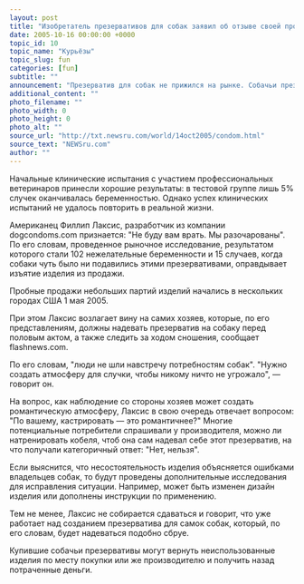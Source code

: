 ```yaml
---
layout: post
title: "Изобретатель презервативов для собак заявил об отзыве своей продукции"
date: 2005-10-16 00:00:00 +0000
topic_id: 10
topic_name: "Курьёзы"
topic_slug: fun
categories: [fun]
subtitle: ""
announcement: "Презерватив для собак не прижился на рынке. Собачьи презервативы Dog Condoms продавались в трех размерах: маленький, средний и большой. Также можно было купить варианты со смазкой и с запахом мяса. По словам производителя, презервативы изготовлялись из очень тонкого латекса, который хорошо проводит тепло, обеспечивая натуральность ощущений."
additional_content: ""
photo_filename: ""
photo_width: 0
photo_height: 0
photo_alt: ""
source_url: "http://txt.newsru.com/world/14oct2005/condom.html"
source_text: "NEWSru.com"
author: ""
---
```

Начальные клинические испытания с участием профессиональных ветеринаров принесли хорошие результаты: в тестовой группе лишь 5% случек оканчивалась беременностью. Однако успех клинических испытаний не удалось повторить в реальной жизни.

Американец Филлип Лаксис, разработчик из компании dogcondoms.com признается: "Не буду вам врать. Мы разочарованы". По его словам, проведенное рыночное исследование, результатом которого стали 102 нежелательные беременности и 15 случаев, когда собаки чуть было ни подавились этими презервативами, оправдывает изъятие изделия из продажи.

Пробные продажи небольших партий изделий начались в нескольких городах США 1 мая 2005.

При этом Лаксис возлагает вину на самих хозяев, которые, по его представлениям, должны надевать презерватив на собаку перед половым актом, а также следить за ходом сношения, сообщает flashnews.com.

По его словам, "люди не шли навстречу потребностям собак". "Нужно создать атмосферу для случки, чтобы никому ничто не угрожало", &mdash; говорит он.

На вопрос, как наблюдение со стороны хозяев может создать романтическую атмосферу, Лаксис в свою очередь отвечает вопросом: "По вашему, кастрировать &mdash; это романтичнее?" Многие потенциальные потребители спрашивали у производителя, можно ли натренировать кобеля, чтоб она сам надевал себе этот презерватив, на что получали категоричный ответ: "Нет, нельзя".

Если выяснится, что несостоятельность изделия объясняется ошибками владельцев собак, то будут проведены дополнительные исследования для исправления ситуации. Например, может быть изменен дизайн изделия или дополнены инструкции по применению.

Тем не менее, Лаксис не собирается сдаваться и говорит, что уже работает над созданием презерватива для самок собак, который, по его словам, будет надеваться подобно сбруе.

Купившие собачьи презервативы могут вернуть неиспользованные изделия по месту покупки или же производителю и получить назад потраченные деньги.
